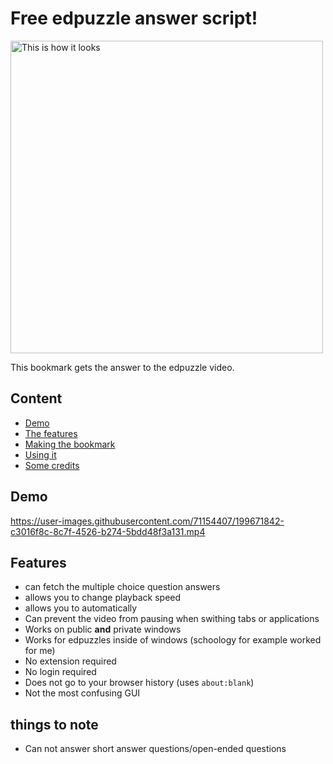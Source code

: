 # Free edpuzzle answer script!
<img src="https://raw.githubusercontent.com/ading2210/edpuzzle-answers/main/static/images/screenshot4.png" alt="This is how it looks" width="500"/>

This bookmark gets the answer to the edpuzzle video.

## Content
- [Demo](#demo)
- [The features](#features)
- [Making the bookmark](#creating-the-bookmarklet)
- [Using it](#using-the-bookmarklet)
- [Some credits](#credits)


## Demo
https://user-images.githubusercontent.com/71154407/199671842-c3016f8c-8c7f-4526-b274-5bdd48f3a131.mp4

## Features
 - can fetch the multiple choice question answers
 - allows you to change playback speed
 - allows you to automatically
 - Can prevent the video from pausing when swithing tabs or applications
 - Works on public **and** private windows
 - Works for edpuzzles inside of windows (schoology for example worked for me)
 - No extension required
 - No login required
 - Does not go to your browser history (uses `about:blank`)
 - Not the most confusing GUI

## things to note
 - Can not answer short answer questions/open-ended questions

